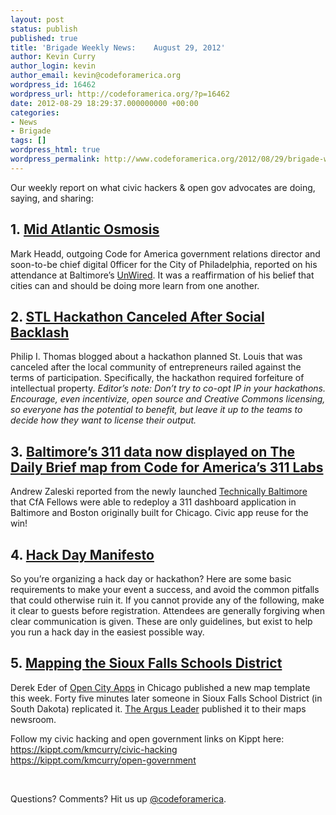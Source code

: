 ```yaml
---
layout: post
status: publish
published: true
title: 'Brigade Weekly News:    August 29, 2012'
author: Kevin Curry
author_login: kevin
author_email: kevin@codeforamerica.org
wordpress_id: 16462
wordpress_url: http://codeforamerica.org/?p=16462
date: 2012-08-29 18:29:37.000000000 +00:00
categories:
- News
- Brigade
tags: []
wordpress_html: true
wordpress_permalink: http://www.codeforamerica.org/2012/08/29/brigade-weekly-news-august-29-201/
---
```


<p>Our weekly report on what civic hackers &amp; open gov advocates are doing, saying, and sharing:</p>
<h2>1. <a href="http://civic.io/2012/08/28/mid-atlantic-osmosis/" title="Mark Headd's blog">Mid Atlantic Osmosis</a></h2>
<p>Mark Headd, outgoing Code for America government relations director and soon-to-be chief digital 0fficer for the City of Philadelphia, reported on his attendance at Baltimore’s <a href="http://gb.tc/unwired/" title="unwired home">UnWired</a>. It was a reaffirmation of his belief that cities can and should be doing more learn from one another.</p>
<h2>2. <a href="http://philipithomas.com/2012/08/stl-hackathon-canceled-after-social-media-backlash/" title="Philip I Thomas' blog">STL Hackathon Canceled After Social Backlash</a></h2>
<p>Philip I. Thomas blogged about a hackathon planned St. Louis that was canceled after the local community of entrepreneurs railed against the terms of participation. Specifically, the hackathon required forfeiture of intellectual property. <em>Editor’s note: Don’t try to co-opt IP in your hackathons. Encourage, even incentivize, open source and Creative Commons licensing, so everyone has the potential to benefit, but leave it up to the teams to decide how they want to license their output.</em></p>
<h2>3. <a href="http://technicallybaltimore.com/news/baltimores-311-data-now-displayed-on-daily-brief-map-from-code-for-americas-311-labs/" title="Technically Baltimore article">Baltimore’s 311 data now displayed on The Daily Brief map from Code for America’s 311 Labs</a></h2>
<p>Andrew Zaleski reported from the newly launched <a href="http://technicallybaltimore.com/" title="Home page">Technically Baltimore</a> that CfA Fellows were able to redeploy a 311 dashboard application in Baltimore and Boston originally built for Chicago. Civic app reuse for the win!</p>
<h2>4. <a href="http://hackdaymanifesto.com/" title="http://hackdaymanifesto.com/">Hack Day Manifesto</a></h2>
<p>So you’re organizing a hack day or hackathon? Here are some basic requirements to make your event a success, and avoid the common pitfalls that could otherwise ruin it. If you cannot provide any of the following, make it clear to guests before registration. Attendees are generally forgiving when clear communication is given. These are only guidelines, but exist to help you run a hack day in the easiest possible way.</p>
<h2>5. <a href="http://www.argusleader.com/newsroom/maps/ed-map/index.html" title="Argus Leader map page">Mapping the Sioux Falls Schools District</a></h2>
<p>Derek Eder of <a href="http://opencityapps.org/" title="Open City home">Open City Apps</a> in Chicago published a new map template this week. Forty five minutes later someone in Sioux Falls School District (in South Dakota) replicated it. <a href="http://www.argusleader.com/" title="home page">The Argus Leader</a> published it to their maps newsroom.</p>
<p>Follow my civic hacking and open government links on Kippt here:<br/>
<a data-bitly-type="bitly_hover_card" href="https://kippt.com/kmcurry/civic-hacking" title="Kippt list">https://kippt.com/kmcurry/civic-hacking</a><br/>
<a data-bitly-type="bitly_hover_card" href="https://kippt.com/kmcurry/open-government" title="Kippt list">https://kippt.com/kmcurry/open-government</a></p>
<p> </p>
<p>Questions? Comments? Hit us up <a href="http://twitter.com/codeforamerica">@codeforamerica</a>.</p>
<p> </p>
